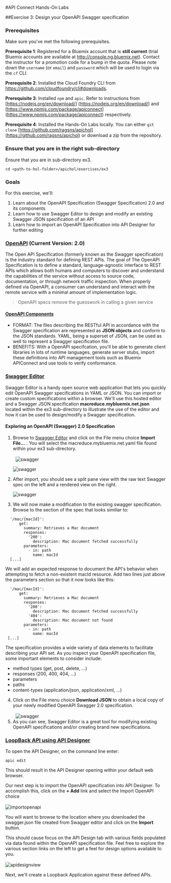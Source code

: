 #API Connect Hands-On Labs

##Exercise 3: Design your OpenAPI Swagger specification

### Prerequisites

Make sure you've met the following prerequisites.

**Prerequisite 1**: Registered for a Bluemix account that is **still current** (trial Bluemix accounts are available at <http://console.ng.bluemix.net>). Contact the instructor for a promotion code for a bump in the quota. Please note down the `username` (or `email`) and `password` which will be used to login via the `cf` CLI.

**Prerequisite 2**: Installed the Cloud Foundry CLI from <https://github.com/cloudfoundry/cli#downloads>.

**Prerequisite 3**: Installed `npm` and `apic`. Refer to instructions from [https://nodejs.org/en/download/] (https://nodejs.org/en/download/) and [https://www.npmjs.com/package/apiconnect] (https://www.npmjs.com/package/apiconnect) respectively.

**Prerequisite 4**: Installed the Hands-On Labs locally. You can either `git clone` [https://github.com/ragsns/apichol] (https://github.com/ragsns/apichol) or download a zip from the repository.

### Ensure that you are in the right sub-directory

Ensure that you are in sub-directory ex3.

```
cd <path-to-hol-folder>/apichol/exercises/ex3
```

### Goals

For this exercise, we'll:

1. Learn about the OpenAPI Specification (Swagger Specification) 2.0 and its components
2. Learn how to use Swagger Editor to design and modify an existing Swagger JSON specification of an API
3. Learn how to import an OpenAPI Specification into API Designer for further editing

### [OpenAPI](https://github.com/OAI/OpenAPI-Specification) (Current Version: 2.0)
The Open API Specification (formerly known as the Swagger specification) is the industry standard for defining REST APIs.  The goal of The OpenAPI Specification is to define a standard, language-agnostic interface to REST APIs which allows both humans and computers to discover and understand the capabilities of the service without access to source code, documentation, or through network traffic inspection. When properly defined via OpenAPI, a consumer can understand and interact with the remote service with a minimal amount of implementation logic.

<blockquote>OpenAPI specs remove the guesswork in calling a given service</blockquote>

#### [OpenAPI Components](https://github.com/OAI/OpenAPI-Specification/blob/master/versions/2.0.md)

- FORMAT:  The files describing the RESTful API in accordance with the Swagger specification are represented as **JSON objects** and conform to the JSON standards. YAML, being a superset of JSON, can be used as well to represent a Swagger specification file.
- BENEFITS:  With a OpenAPI specifcation, you'll be able to generate client libraries in lots of runtime languages, generate server stubs, import these definitions into API management tools such as Bluemix APIConnect and use tools to verify conformance. 

### [Swagger Editor](http://editor.swagger.io/#/)
Swagger Editor is a handy open source web application that lets you quickly edit OpenAPI Swagger specifications in YAML or JSON.  You can import or create custom specifications within a browser.  We'll use this hosted editor and a Swagger JSON specification **macreduce.mybluemix.net.json** located within the ex3 sub-directory to illustrate the use of the editor and how it can be used to design/modify a Swagger specification.

#### Exploring an OpenAPI (Swagger) 2.0 Specification

1.  Browse to [Swagger Editor](http://editor.swagger.io/#/) and click on the File menu choice **Import File...** .  You will select the macreduce.mybluemix.net.yaml file found within your ex3 sub-directory.     <br/><br/>     ![swagger](https://raw.githubusercontent.com/ragsns/apichol/master/images/ex3/swaggerspec_import.png)

    ![swagger](https://raw.githubusercontent.com/ragsns/apichol/master/images/ex3/importfile.png) 
2.  After import, you should see a split pane view with the raw text Swagger spec on the left and a rendered view on the right. <br/>
    
    ![swagger](https://raw.githubusercontent.com/ragsns/apichol/master/images/ex3/macreduce.png) 
3.  We will now make a modification to the existing swagger specification.  Browse to the section of the spec that looks similiar to: 
```
  '/mac/{macId}':
      get:
        summary: Retrieves a Mac document
        responses:
          '200':
            description: Mac document fetched successfully
        parameters:
          - in: path
            name: macId
  [...]
```

We will add an expected response to document the API's behavior when attempting to fetch a non-existent macId resource.  Add two lines just above the parameters section so that it now looks like this:

```
  '/mac/{macId}':
      get:
        summary: Retrieves a Mac document
        responses:
          '200':
            description: Mac document fetched successfully
          '404':
            description: Mac document not found
        parameters:
          - in: path
            name: macId
 [...]
```
  The specification provides a wide variety of data elements to facilitate describing your API set.  As you inspect your OpenAPI specification file, some important elements to consider include: 

  -  method types (get, post, delete, ...)
  -  responses (200, 400, 404, ...)
  -  parameters
  -  paths
  -  content-types (application/json, application/xml, ...)

4.  Click on the File menu choice **Download JSON** to obtain a local copy of your newly modified OpenAPI Swagger 2.0 specification.     <br/><br/>     ![swagger](https://raw.githubusercontent.com/ragsns/apichol/master/images/ex3/downloadjson.png) 
5.  As you can see, Swagger Editor is a great tool for modifying existing OpenAPI specifications and/or creating brand new specifications.  

### [LoopBack API using API Designer](https://console.ng.bluemix.net/docs/services/apiconnect/apic_003.html#apic_009)

To open the API Designer, on the command line enter:

```
apic edit
```

This should result in the API Designer opening within your default web browser.

Our next step is to import the OpenAPI specification into API Designer.  To accomplish this, click on the **+ Add** link and select the Import OpenAPI choice
<br/><br/>
![importopenapi](https://raw.githubusercontent.com/ragsns/apichol/master/images/ex3/importopenapi.png)

You will want to browse to the location where you downloaded the swagger.json file created from Swagger editor and click on the **Import** button.

This should cause focus on the API Design tab with various fields populated via data found within the OpenAPI specification file.  Feel free to explore the various section links on the left to get a feel for design options available to you.
<br/><br/>
![apidesignview](https://raw.githubusercontent.com/ragsns/apichol/master/images/ex3/apidesignview.png)

Next, we'll create a Loopback Application against these defined APIs.
